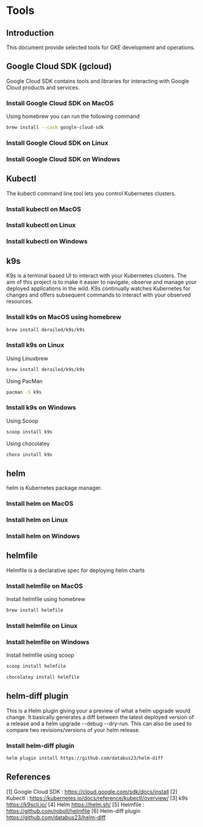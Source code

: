 # Tools

## Introduction

This document provide selected tools for GKE development and operations.

## Google Cloud SDK (gcloud)

Google Cloud SDK contains tools and libraries for interacting with Google Cloud products and services.

### Install Google Cloud SDK on MacOS

Using homebrew you can run the following command

```bash
brew install --cask google-cloud-sdk
```

### Install Google Cloud SDK on Linux

### Install Google Cloud SDK on Windows

## Kubectl

The kubectl command line tool lets you control Kubernetes clusters.

### Install kubectl on MacOS

### Install kubectl on Linux

### Install kubectl on Windows

## k9s

K9s is a terminal based UI to interact with your Kubernetes clusters. The aim of this project is to make it easier to navigate, observe and manage your deployed applications in the wild. K9s continually watches Kubernetes for changes and offers subsequent commands to interact with your observed resources.


### Install k9s on MacOS using homebrew

```bash
brew install derailed/k9s/k9s
```

### Install k9s on Linux

Using Linuxbrew

```bash
brew install derailed/k9s/k9s
```

Using PacMan

```bash
pacman -S k9s
```

### Install k9s on Windows

Using Scoop

```powershell
scoop install k9s
```

Using chocolatey

```bash
choco install k9s
```


## helm

helm is Kubernetes package manager.

### Install helm on MacOS

### Install helm on Linux

### Install helm on Windows

## helmfile 

Helmfile is a declarative spec for deploying helm charts

### Install helmfile on MacOS

Install helmfile using homebrew

```bash
brew install helmfile
```

### Install helmfile on Linux

### Install helmfile on Windows

Install helmfile using scoop

```powershell
scoop install helmfile
```

```powershell
chocolatey install helmfile
```

## helm-diff plugin

This is a Helm plugin giving your a preview of what a helm upgrade would change. It basically generates a diff between the latest deployed version of a release and a helm upgrade --debug --dry-run. This can also be used to compare two revisions/versions of your helm release.

### Install helm-diff plugin

```bash
helm plugin install https://github.com/databus23/helm-diff
```

## References

[1] Google Cloud SDK : https://cloud.google.com/sdk/docs/install
[2] Kubectl : https://kubernetes.io/docs/reference/kubectl/overview/
[3] k9s https://k9scli.io/
[4] Helm https://helm.sh/
[5] Helmfile : https://github.com/roboll/helmfile
[6] Helm-diff plugin https://github.com/databus23/helm-diff